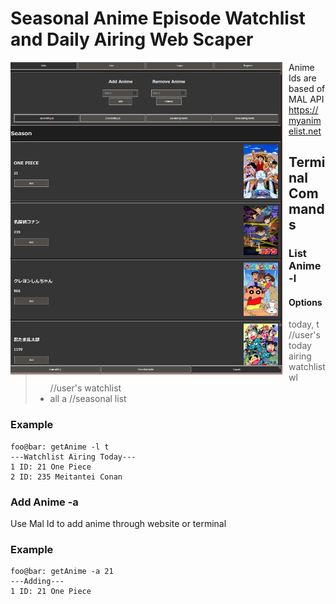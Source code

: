 <h1 align="left">Seasonal Anime Episode Watchlist and Daily Airing Web Scaper</h1>
<https://ganime.kainoagardner.xyz/>
<img src="ganime.png"
     alt="Image"
     style="float: left; margin-right: 10px; height: 500px" />

Anime Ids are based of MAL API
<https://myanimelist.net>

<h2>Terminal Commands</h2>
<h3>List Anime -l</h3>

#### Options 
>
> - today, t  //user's today airing
> - watchlist wl  //user's watchlist
> - all a //seasonal list

<h3>Example</h3>

```shell
foo@bar: getAnime -l t
---Watchlist Airing Today---
1 ID: 21 One Piece
2 ID: 235 Meitantei Conan
```

<h3>Add Anime -a</h3>
<p>Use Mal Id to add anime through website or terminal</p>
<h3>Example</h3>

```shell
foo@bar: getAnime -a 21
---Adding---
1 ID: 21 One Piece
```




